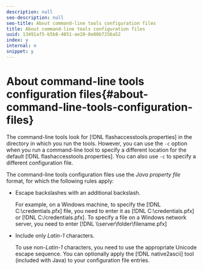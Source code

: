 ```yaml
---
description: null
seo-description: null
seo-title: About command-line tools configuration files
title: About command-line tools configuration files
uuid: 13491af5-b5b8-4851-ae20-8e80b7256a52
index: y
internal: n
snippet: y
---
```


# About command-line tools configuration files{#about-command-line-tools-configuration-files}

The command-line tools look for [!DNL flashaccesstools.properties] in the directory in which you run the tools. However, you can use the `-c` option when you run a command-line tool to specify a different location for the default [!DNL flashaccesstools.properties]. You can also use `-c` to specify a different configuration file.

The command-line tools configuration files use the *Java property file* format, for which the following rules apply:

* Escape backslashes with an additional backslash.

  For example, on a Windows machine, to specify the [!DNL C:\credentials.pfx] file, you need to enter it as [!DNL C:\\credentials.pfx] or [!DNL C:/credentials.pfx]. To specify a file on a Windows network server, you need to enter [!DNL \\\\server\\folder\\filename.pfx] 
* Include only *Latin-1* characters.

  To use non-*Latin-1* characters, you need to use the appropriate Unicode escape sequence. You can optionally apply the [!DNL native2ascii] tool (included with Java) to your configuration file entries.

